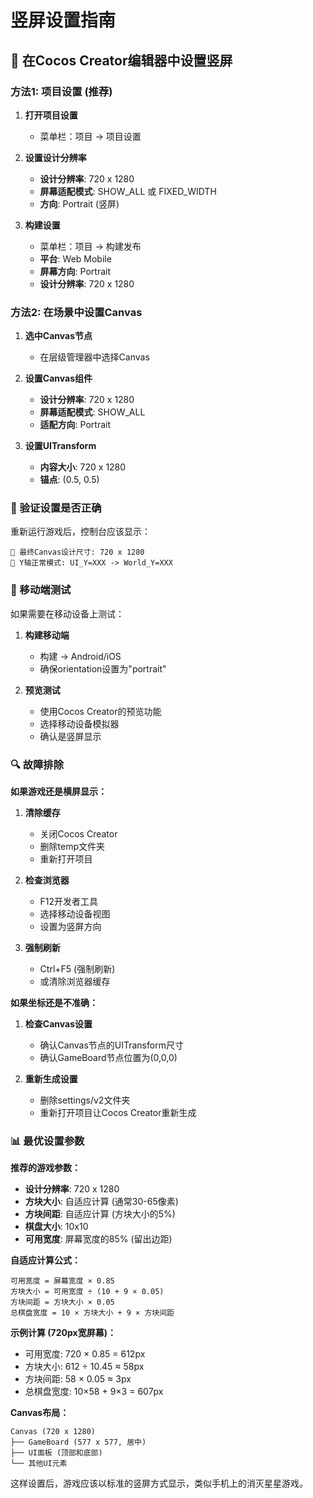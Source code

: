 # 竖屏设置指南

## 🔧 在Cocos Creator编辑器中设置竖屏

### 方法1: 项目设置 (推荐)

1. **打开项目设置**
   - 菜单栏：项目 → 项目设置

2. **设置设计分辨率**
   - **设计分辨率**: 720 x 1280
   - **屏幕适配模式**: SHOW_ALL 或 FIXED_WIDTH
   - **方向**: Portrait (竖屏)

3. **构建设置**
   - 菜单栏：项目 → 构建发布
   - **平台**: Web Mobile
   - **屏幕方向**: Portrait
   - **设计分辨率**: 720 x 1280

### 方法2: 在场景中设置Canvas

1. **选中Canvas节点**
   - 在层级管理器中选择Canvas

2. **设置Canvas组件**
   - **设计分辨率**: 720 x 1280
   - **屏幕适配模式**: SHOW_ALL
   - **适配方向**: Portrait

3. **设置UITransform**
   - **内容大小**: 720 x 1280
   - **锚点**: (0.5, 0.5)

### 🎯 验证设置是否正确

重新运行游戏后，控制台应该显示：
```
📐 最终Canvas设计尺寸: 720 x 1280
🔄 Y轴正常模式: UI_Y=XXX -> World_Y=XXX
```

### 📱 移动端测试

如果需要在移动设备上测试：

1. **构建移动端**
   - 构建 → Android/iOS
   - 确保orientation设置为"portrait"

2. **预览测试**
   - 使用Cocos Creator的预览功能
   - 选择移动设备模拟器
   - 确认是竖屏显示

### 🔍 故障排除

**如果游戏还是横屏显示：**

1. **清除缓存**
   - 关闭Cocos Creator
   - 删除temp文件夹
   - 重新打开项目

2. **检查浏览器**
   - F12开发者工具
   - 选择移动设备视图
   - 设置为竖屏方向

3. **强制刷新**
   - Ctrl+F5 (强制刷新)
   - 或清除浏览器缓存

**如果坐标还是不准确：**

1. **检查Canvas设置**
   - 确认Canvas节点的UITransform尺寸
   - 确认GameBoard节点位置为(0,0,0)

2. **重新生成设置**
   - 删除settings/v2文件夹
   - 重新打开项目让Cocos Creator重新生成

### 📊 最优设置参数

**推荐的游戏参数：**
- **设计分辨率**: 720 x 1280
- **方块大小**: 自适应计算 (通常30-65像素)
- **方块间距**: 自适应计算 (方块大小的5%)
- **棋盘大小**: 10x10
- **可用宽度**: 屏幕宽度的85% (留出边距)

**自适应计算公式：**
```
可用宽度 = 屏幕宽度 × 0.85
方块大小 = 可用宽度 ÷ (10 + 9 × 0.05)
方块间距 = 方块大小 × 0.05
总棋盘宽度 = 10 × 方块大小 + 9 × 方块间距
```

**示例计算 (720px宽屏幕)：**
- 可用宽度: 720 × 0.85 = 612px
- 方块大小: 612 ÷ 10.45 ≈ 58px
- 方块间距: 58 × 0.05 ≈ 3px
- 总棋盘宽度: 10×58 + 9×3 = 607px

**Canvas布局：**
```
Canvas (720 x 1280)
├── GameBoard (577 x 577, 居中)
├── UI面板 (顶部和底部)
└── 其他UI元素
```

这样设置后，游戏应该以标准的竖屏方式显示，类似手机上的消灭星星游戏。
